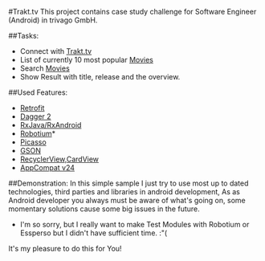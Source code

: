 #Trakt.tv
This project contains case study challenge for Software Engineer (Android) in trivago GmbH.

##Tasks:
- Connect with [Trakt.tv](http://docs.trakt.apiary.io/)
- List of currently 10 most popular [Movies](http://docs.trakt.apiary.io/#reference/movies/popular)
- Search [Movies](http://docs.trakt.apiary.io/#reference/search)
- Show Result with title, release and the overview.


##Used Features:
- [Retrofit]()
- [Dagger 2]()
- [RxJava/RxAndroid](https://github.com/ReactiveX/RxAndroid)
- [Robotium]()*
- [Picasso]()
- [GSON]()
- [RecyclerView,CardView]()
- [AppCompat v24]()

##Demonstration:
In this simple sample I just try to use most up to dated technologies, third parties and libraries in android development,
As as Android developer you always must be aware of what's going on, some momentary solutions
cause some big issues in the future.
* I'm so sorry, but I really want to make Test Modules with Robotium or Essperso but I didn't have sufficient time. :"(

It's my pleasure to do this for You!